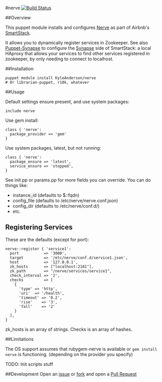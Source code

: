 #nerve
[![Build Status](https://travis-ci.org/solarkennedy/puppet-nerve.png)](https://travis-ci.org/solarkennedy/puppet-nerve)

##Overview

This puppet module installs and configures [Nerve](https://github.com/airbnb/nerve) as part of Airbnb's [SmartStack](http://nerds.airbnb.com/smartstack-service-discovery-cloud/).

It allows you to dynamically register services in Zookeeper. See also [Puppet-Synapse](https://github.com/solarkennedy/puppet-synapse) to configure the [Synapse](https://github.com/airbnb/synapse) side of SmartStack: a local HAproxy that allows your services to find other services registered in zookeeper, by only needing to connect to localhost.

##Installation

    puppet module install KyleAnderson/nerve
    # Or librarian-puppet, r10k, whatever

##Usage

Default settings ensure present, and use system packages:

    include nerve

Use gem install:
 
    class { 'nerve': 
      package_provider => 'gem'
    }

Use system packages, latest, but not running:

    class { 'nerve':
      package_ensure => 'latest',
      service_ensure => 'stopped',
    }

See init.pp or params.pp for more fields you can override. You can do things like:
 - instance\_id (defaults to $::fqdn)
 - config\_file (defaults to /etc/nerve/nerve.conf.json)
 - config\_dir  (defaults to /etc/nerve/conf.d/)
 - etc.

## Registering Services

These are the defaults (except for port):

    nerve::register { 'service1':
      port           => '3000',
      target         => '/etc/nerve/conf.d/service1.json',
      host           => '127.0.0.1',
      zk_hosts       => ["localhost:2181"],
      zk_path        => "/nerve/services/service1",
      check_interval => '2',
      checks         => [
        {
          'type' => 'http',
          'uri'  => '/health',
          'timeout' => '0.2',
          'rise'    => '3',
          'fall'    => '2'
        }
      ],
    }

zk\_hosts is an array of strings. Checks is an array of hashes. 

##Limitations

The OS support assumes that rubygem-nerve is available or `gem install nerve` is functioning. (depending on the provider you specify)

TODO: Init scripts stuff

##Development
Open an [issue](https://github.com/solarkennedy/puppet-nerve/issues) or 
[fork](https://github.com/solarkennedy/puppet-nerve/fork) and open a 
[Pull Request](https://github.com/solarkennedy/puppet-nerve/pulls)
